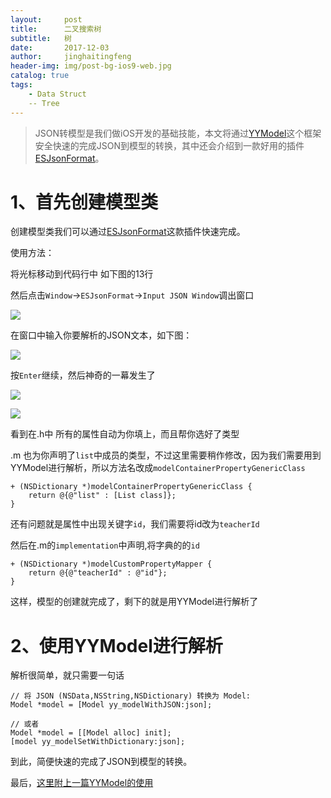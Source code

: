 ```yaml
---
layout:     post
title:      二叉搜索树
subtitle:   树
date:       2017-12-03
author:     jinghaitingfeng
header-img: img/post-bg-ios9-web.jpg
catalog: true
tags:
    - Data Struct
    -- Tree
---
```


>JSON转模型是我们做iOS开发的基础技能，本文将通过[YYModel](https://github.com/ibireme/YYModel)这个框架安全快速的完成JSON到模型的转换，其中还会介绍到一款好用的插件[ESJsonFormat](https://github.com/EnjoySR/ESJsonFormat-Xcode)。

# 1、首先创建模型类
创建模型类我们可以通过[ESJsonFormat](https://github.com/EnjoySR/ESJsonFormat-Xcode)这款插件快速完成。

使用方法：

将光标移动到代码行中 如下图的13行

然后点击`Window`->`ESJsonFormat`->`Input JSON Window`调出窗口


![](http://ww1.sinaimg.cn/large/006y8lVagw1f95tr49ed7j30no0csdir.jpg)

在窗口中输入你要解析的JSON文本，如下图：

![](http://ww4.sinaimg.cn/large/006y8lVagw1f97s13l4b9j30jv0e8dhp.jpg)

按`Enter`继续，然后神奇的一幕发生了

![](http://ww3.sinaimg.cn/large/006y8lVagw1f97s46k95tj30k30dydj9.jpg)

![](http://ww1.sinaimg.cn/large/006y8lVagw1f97s6yp9hmj30iw0b840m.jpg)

看到在.h中 所有的属性自动为你填上，而且帮你选好了类型

.m 也为你声明了`list`中成员的类型，不过这里需要稍作修改，因为我们需要用到YYModel进行解析，所以方法名改成`modelContainerPropertyGenericClass`

```
+ (NSDictionary *)modelContainerPropertyGenericClass {
    return @{@"list" : [List class]};
}

```

还有问题就是属性中出现关键字`id`，我们需要将id改为`teacherId`

然后在.m的`implementation`中声明,将字典的的`id`

```
+ (NSDictionary *)modelCustomPropertyMapper {
    return @{@"teacherId" : @"id"};
}
```

这样，模型的创建就完成了，剩下的就是用YYModel进行解析了

# 2、使用YYModel进行解析

解析很简单，就只需要一句话

```
// 将 JSON (NSData,NSString,NSDictionary) 转换为 Model:
Model *model = [Model yy_modelWithJSON:json];

// 或者
Model *model = [[Model alloc] init];
[model yy_modelSetWithDictionary:json];

```

到此，简便快速的完成了JSON到模型的转换。


最后，[这里附上一篇YYModel的使用](http://www.jianshu.com/p/25e678fa43d3)
